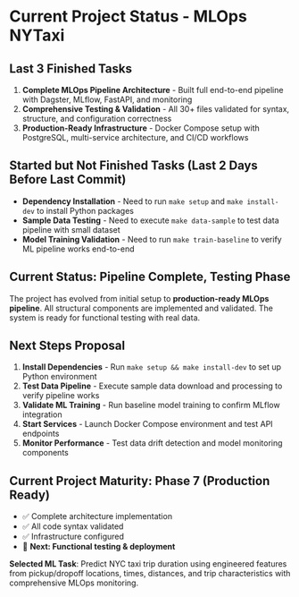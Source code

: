 # Current Project Status - MLOps NYTaxi

## Last 3 Finished Tasks
1. **Complete MLOps Pipeline Architecture** - Built full end-to-end pipeline with Dagster, MLflow, FastAPI, and monitoring
2. **Comprehensive Testing & Validation** - All 30+ files validated for syntax, structure, and configuration correctness
3. **Production-Ready Infrastructure** - Docker Compose setup with PostgreSQL, multi-service architecture, and CI/CD workflows

## Started but Not Finished Tasks (Last 2 Days Before Last Commit)
- **Dependency Installation** - Need to run `make setup` and `make install-dev` to install Python packages
- **Sample Data Testing** - Need to execute `make data-sample` to test data pipeline with small dataset
- **Model Training Validation** - Need to run `make train-baseline` to verify ML pipeline works end-to-end

## Current Status: Pipeline Complete, Testing Phase
The project has evolved from initial setup to **production-ready MLOps pipeline**. All structural components are implemented and validated. The system is ready for functional testing with real data.

## Next Steps Proposal
1. **Install Dependencies** - Run `make setup && make install-dev` to set up Python environment
2. **Test Data Pipeline** - Execute sample data download and processing to verify pipeline works
3. **Validate ML Training** - Run baseline model training to confirm MLflow integration
4. **Start Services** - Launch Docker Compose environment and test API endpoints
5. **Monitor Performance** - Test data drift detection and model monitoring components

## Current Project Maturity: Phase 7 (Production Ready)
- ✅ Complete architecture implementation
- ✅ All code syntax validated  
- ✅ Infrastructure configured
- 🔄 **Next: Functional testing & deployment**

**Selected ML Task**: Predict NYC taxi trip duration using engineered features from pickup/dropoff locations, times, distances, and trip characteristics with comprehensive MLOps monitoring.